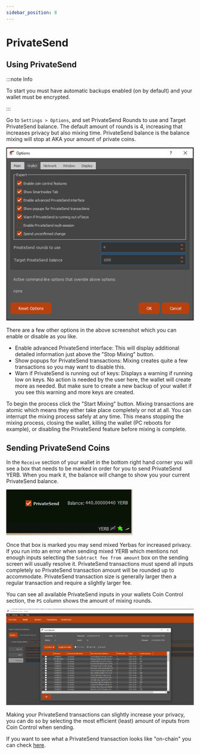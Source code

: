 ```yaml
---
sidebar_position: 8
---
```


# PrivateSend

## Using PrivateSend

:::note Info

To start you must have automatic backups enabled (on by default) and your wallet must be encrypted.

:::

Go to `Settings > Options`, and set PrivateSend Rounds to use and Target PrivateSend balance. The default amount of rounds is 4, increasing that increases privacy but also mixing time. PrivateSend balance is the balance mixing will stop at AKA your amount of private coins.

![PrivateSend Options menu](/img/wallets/gui/privatesend/privatesend_options.png)

There are a few other options in the above screenshot which you can enable or disable as you like.

- Enable advanced PrivateSend interface: This will display additional detailed information just above the "Stop Mixing" button.
- Show popups for PrivateSend transactions: Mixing creates quite a few transactions so you may want to disable this.
- Warn if PrivateSend is running out of keys: Displays a warning if running low on keys. No action is needed by the user here, the wallet will create more as needed. But make sure to create a new backup of your wallet if you see this warning and more keys are created.

To begin the process click the "Start Mixing" button. Mixing transactions are atomic which means they either take place completely or not at all. You can interrupt the mixing process safely at any time. This means stopping the mixing process, closing the wallet, killing the wallet (PC reboots for example), or disabling the PrivateSend feature before mixing is complete.

## Sending PrivateSend Coins

In the `Receive` section of your wallet in the bottom right hand corner you will see a box that needs to be marked in order for you to send PrivateSend YERB. When you mark it, the balance will change to show you your current PrivateSend balance.

![PrivateSend show balance](/img/wallets/gui/privatesend/privatesend_balance.png)

Once that box is marked you may send mixed Yerbas for increased privacy. If you run into an error when sending mixed YERB which mentions not enough inputs selecting the `Subtract fee from amount` box on the sending screen will usually resolve it. PrivateSend transactions must spend all inputs completely so PrivateSend transaction amount will be rounded up to accommodate. PrivateSend transaction size is generally larger then a regular transaction and require a slightly larger fee.

You can see all available PrivateSend inputs in your wallets Coin Control section, the `PS` column shows the amount of mixing rounds.

![PrivateSend Coin Selection](/img/wallets/gui/privatesend/privatesend_coin_selection.png)

Making your PrivateSend transactions can slightly increase your privacy, you can do so by selecting the most efficient (least) amount of inputs from Coin Control when sending.

If you want to see what a PrivateSend transaction looks like "on-chain" you can check [here](https://explorer.yerbas.org/tx/531884f12b085c032a5b2987f34fa64731c44c1c51605a9093cd414c6872f7c2).
